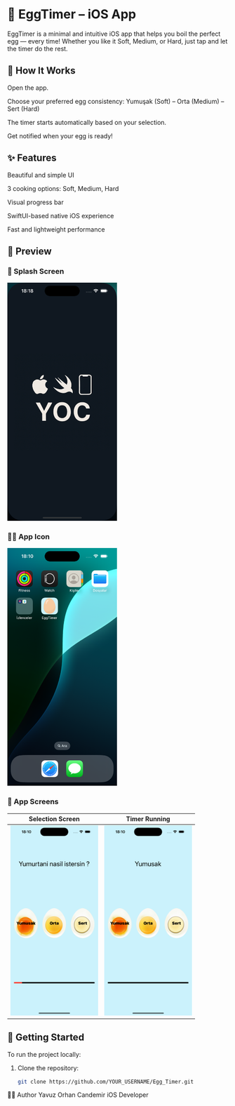 # 🥚 EggTimer – iOS App
EggTimer is a minimal and intuitive iOS app that helps you boil the perfect egg — every time! Whether you like it Soft, Medium, or Hard, just tap and let the timer do the rest.

## 📱 How It Works
Open the app.

Choose your preferred egg consistency:
Yumuşak (Soft) – Orta (Medium) – Sert (Hard)

The timer starts automatically based on your selection.

Get notified when your egg is ready!

## ✨ Features
Beautiful and simple UI

3 cooking options: Soft, Medium, Hard

Visual progress bar

SwiftUI-based native iOS experience

Fast and lightweight performance

## 🧪 Preview

### 🔵 Splash Screen
<img src="screenshots/1.png" width="250">

### 🧙‍♀️ App Icon
<img src="screenshots/2.png" width="250">

### 📲 App Screens

| Selection Screen  | Timer Running |
|-------------------|---------------| 
| <img src="screenshots/3.png" width="200"> | <img src="screenshots/4.png" width="200"> |


## 🚀 Getting Started

To run the project locally:

1. Clone the repository:
   ```bash
   git clone https://github.com/YOUR_USERNAME/Egg_Timer.git


👨‍💻 Author
Yavuz Orhan Candemir
iOS Developer
